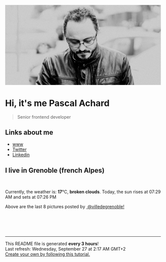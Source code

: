 ![Pascal Achard](./images/photo-pascal-achard.jpg)
# Hi, it's me Pascal Achard
> Senior frontend developer

## Links about me
- [www](https://www.pascal-achard.com)
- [Twitter](https://twitter.com/botmaster)
- [Linkedin](http://www.linkedin.com/in/pascal-achard)


## I live in Grenoble (french Alpes)
<img src="https://openweathermap.org/img/wn/04n@2x.png" alt="">

Currently, the weather is: **17**°C, **broken clouds**.
Today, the sun rises at 07:29 AM and sets at 07:26 PM

Above are the last 8 pictures posted by <a href="https://www.instagram.com/villedegrenoble/" target="_blank"><img alt="" src="https://upload.wikimedia.org/wikipedia/commons/thumb/e/e7/Instagram_logo_2016.svg/1024px-Instagram_logo_2016.svg.png" width="20"/> @villedegrenoble!</a>

<p style="display: flex; flex-wrap: wrap; gap: 20px;">
        <img src="https://cdn1.picuki.com/hosted-by-instagram/q/0exhNuNYnjBGZDHIdN5WmL9I2Pk2GAlRNucaS7j0nyZiNxIsbHWB58ltwdev%7C%7CDlyKw1oASyLfzdg7YIvWFxRZFR+P0PaSrOITT1U7KuYVICj0DNh9pRnkr8zL3MXYnCo88EvOzjYMTIfQeoEH%7C%7Cbx7a8Koru5A2MGo1zRMrBC0GAG4fy3UPI7mslm3ayEv0Pxto0%7C%7CNylL9XkgKQcursrV%7C%7CndYEvL+M4Byp6JzSPkCj9ND1OHtpCa5BTB7Kz44KD6chYTJnLMxhDWxbWcw+HOCfogDYn4Wvkez8RM1v9EPp7TzN916+N8ZkIGRT2UFAjsm8lJhmMntxxzsbkK+jVpE5GzZybS7efENl6HFLOWXdMrgmTWTaaPGRI9adlYNBfnFWQnFE%7C%7CuxQcdcy90aTaAY8Qrntjmzd4%7C%7Cn1RcsXDcZ1mDd.jpeg" alt="" width="200"/>
        <img src="https://cdn1.picuki.com/hosted-by-instagram/q/0exhNuNYnjBGZDHIdN5WmL9I2Pk2GAlRNucaS7j0nyZiNxIsbHWB58ltwdev%7C%7CDlyKw1oASyLfzdg4IwuVVxQZFR+P0PaTrKOSzdS5qWfVICq2jRg955knb08LH0eY3em88UsOzjYMTIfQeoEH%7C%7Cb2rvUW+%7C%7C7wbTYNpi2TNLxCyQlWotfpUrJy9ZRzt52U1h+189JldAJZ+jtvdBFundPZlTIeAf3+Idp1orN2S%7C%7CkKhtAKv6K81SO2ECMseW16GX6Rv5+HoOAAuiDpYGhpqzfheKc4EEMWggjvnwwllqIXm4TzI6xVgalsl6qDCmMDUjFKiCU%7C%7Ck8SqtgLsSUHv3EBQnjeel%7C%7CW+eqN29qrRI9HFZOrQlSDRW5XfLalHViIHMa+EW1T0A8qTCt5tnL9MSPJ0xXu5xDaYe7%7C%7CVmhx0WWMf0myuKLEmBcKTx5C3+3ON2j%7C%7Cd9VNt.jpeg" alt="" width="200"/>
        <img src="https://cdn1.picuki.com/hosted-by-instagram/q/0exhNuNYnjBGZDHIdN5WmL9I2Pk2GAlRNucaS7j0nyZiNxIsbHWB58ltwdGn%7C%7CDh6Kwh9HS+Lfzdh4Y0sUV9TZFB4OUPWSL2ISz5Q662RXICk0jxk9Z5nl7gwKHIbZnWq8sQpOzjYMTIfQeoEH%7C%7Cb2rvUT+vvwbTYNpi2TNLxCyQlWotfpUrJy9ZRzt52U1h+189JldAJZ+jtvdBFundPZlTIeAf3+Idp1orN2S%7C%7CkKhtAKv6K81SO2ECMseW16GX6Rv5+HoOAAuiDpYGhpqzPheKc4EEMWggidjRwhvI4ah520GaxV5vtq%7C%7CI%7C%7CzCmMDUjFKiCU%7C%7Ck8SqtQLsSUHv3EBQnjeel%7C%7CW+eqN29qrRI9CQQs%7C%7CFnQ7QfajPTOJ1Xm0BOO7%7C%7CZ2jON8rhA8dLkKlBH610%7C%7C2GM3geCW5Tjmhx0WWMf0mCoL8QpBcKTx5C3+3ON2j%7C%7Cd9VNt.jpeg" alt="" width="200"/>
        <img src="https://cdn1.picuki.com/hosted-by-instagram/q/0exhNuNYnjBGZDHIdN5WmL9I2Pk2GAlRNecaS7j0nyZiNxIsbHWB58ltwdev%7C%7CDlyKw1oASyLfzdg7Y4vV1hYZFR+P0PaS7KBTT1U7KqYVYCn0zZg95Rnkbc0LnQaZnCs8axySjyGPH0LCulNC7jhs7FXr5S7bzNq5TWWNPxEnGZtosv0FvItjK4u4Z2PlBbs5ZclJTpY82ZvIkU%7C%7CrYmX+3QMUvW+NMx3oa85SLIYzPgL6NDtmjHlQD1zPVFwFA+Qsoict7kW3CXeWhEHrliGf+Q8IXsQ0xO+sxtsk6Mf2YbyI6xM+N8Z96PUTjtQEjktqBwzwMSCtiXseGqMi0Z1+0Xw1+C7e84j9azoNtyNfv3bxgr1aJvwHYRnTXUOFtbvXFDzAbO5ApUPw9oXRa5sgBiK%7C%7CgWCZ7nwgUtzV2Ae1Q==.jpeg" alt="" width="200"/>
        <img src="https://cdn1.picuki.com/hosted-by-instagram/q/0exhNuNYnjBGZDHIdN5WmL9I2Pk2GAlRNucaS7j0nyZiNxIsbHWB58ltwdev%7C%7CDlyKw1oASyLfzdg7IMiV1VTZFR+P0fWSLOATT1X5qqRVoCk1Dxn9JRhlL41JXAXYnOn9cIoOzjYMTIfQeoEH%7C%7Cbx7a8Koru5A2MGo1zRMrBC0GAG4fy3UPI7mslm3ayEv0Pxto0%7C%7CNylL9XkgKQcursrV%7C%7CndYEvL+M4Byp6JzSPkCj9ND1OHtpCa5BTB7Kz44KD6chYTJnLMu0iD4QhYcyV6IcogDdkoK0AC58RM1v9EPp7TzN916+N8ZkIGRT2UFAjsm8lJhmMntxxzsbkGb51BTkkzpyJKmXvgso9j5AuCkZtnY7i%7C%7C%7C%7CPLn9N7oYe0AqGqvsXwn1CMyHQcdcy90aTaAe8Q6Rtjmzd4%7C%7Cn1RcsXDcZ1mDd.jpeg" alt="" width="200"/>
        <img src="https://cdn1.picuki.com/hosted-by-instagram/q/0exhNuNYnjBGZDHIdN5WmL9I2Pk2GAlRNucaS7j0nyZiNxIsbHWB58ltwdGn%7C%7CDh6Kwh9HS+Lfzdg4o0pVFpSZFF4Pk3eS7CPTD1S5q2YUoCq1jZl85FpnLk1JHUZZXSq8MolOzjYMTIfQeoEH%7C%7Cb2rvUT+vvwbTYNpi2TNLxCyQlWotfpUrJy9ZRzt52U1h+189JldAJZ+jtvdBFundPZlTIeAf3+Idp1orN2S%7C%7CkKhtAKv6K81SO2ECMseW16GX6Rv5+HoOAAuiDpYGhpqzfheKc4EEMWggiJkUcws4M3pKK2bKxVgfQU%7C%7CIvbCmMDUjFKiCU%7C%7Ck8SqtQLsSUHv3EBQnjeel%7C%7CW+eqN29qrRI9eUXPW79XH0YubmIK1LfFReJvflaXLaB8zmAcRKl6leHel+3WeZyDLwIYbjmhx0WWMf0mCvKMQlBcKTx5C3+3ON2j%7C%7Cd9VNt.jpeg" alt="" width="200"/>
        <img src="https://cdn1.picuki.com/hosted-by-instagram/q/0exhNuNYnjBGZDHIdN5WmL9I2Pk2GAlRNucaS7j0nyZiNxIsbHWB58ltwdev%7C%7CDlyKw1oASyLfzhn4YkvVFpWZFR5NEHbSb2MRDxd7qicVoCm0zdu9Z5pl78zKHcYZXKt8MUqOzjYMTIfQeoEH%7C%7Cbx7a8Koru5A2MGo1zRMrBC0GAG4fy3UPI7mslm3ayEv0Pxto0%7C%7CNylL9XkgKQcursrV%7C%7CndYEvL+M4Byp6JzSPkCj9ND1OHtpCa5BTB7Kzg4KD6chYTJnLMqtg7BXTEh3WKMTIgDEBxPo1ju8RM1v9EPp7TzN916+N8ZkIGRT2UFAjsm8lJhmMntxxzsbkKG+nRU2Vr7kbXkcNg09b2pDf2IQNG9wRToQ53SFoxFCmIEJ9nCWXLJI6WHQcdcy90aTaAZg3zttjmzd4%7C%7Cn1RcsXDcZ1mDd.jpeg" alt="" width="200"/>
        <img src="https://cdn1.picuki.com/hosted-by-instagram/q/0exhNuNYnjBGZDHIdN5WmL9I2Pk2GAlRNucaS7j0nyZiNxIsbHWB58ltwdev%7C%7CDlyKw1oASyLfzdg5IsvWF9QZFR+PULcQbWARD9S7qWZXICl1DRh8ZRlkro3K3YfZH+o%7C%7C8ErOzjYMTIfQeoEH%7C%7Cbx7a8Koru5A2MEo1zRMrBC0GAG4YWbVqFKwoV966yUlEri+YU8ajtG5WR1aRtmpNPb5DwIX%7C%7CD+fMBxsedISLQzicYRtr6+zWOHH24VdGZ9SmmVjIHDleYsvyW4VQ118lPzd4h9KkgT3HSUhkcy4psPqaSDFctu2vxl5u2CCmkPAjw7mDVospWosQCYTXqI1WkL+mP70YGjf80vsLDkCPCXauzexQ3rdqL7BYhBTy8eVfuQXFqBdqDnUO0Bz60JI%7C%7CZN6E289FvlduOhiEU=.jpeg" alt="" width="200"/>
</p>

------------
<p>This README file is generated <b>every 3 hours</b>!
    <br />Last refresh: Wednesday, September 27 at 2:17 AM GMT+2
    <br /><a href="https://medium.com/@th.guibert/how-to-create-a-self-updating-readme-md-for-your-github-profile-f8b05744ca91">Create your own by following this tutorial.</a>
</p>
<p><a href="https://github.com/botmaster/botmaster/actions/workflows/main.yaml"><img alt="" src="https://github.com/botmaster/botmaster/actions/workflows/main.yaml/badge.svg" /></a></p>

